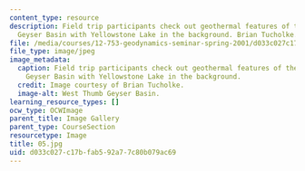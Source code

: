 ```yaml
---
content_type: resource
description: Field trip participants check out geothermal features of the West Thumb
  Geyser Basin with Yellowstone Lake in the background. Brian Tucholke.
file: /media/courses/12-753-geodynamics-seminar-spring-2001/d033c027c17bfab592a77c80b079ac69_05.jpg
file_type: image/jpeg
image_metadata:
  caption: Field trip participants check out geothermal features of the West Thumb
    Geyser Basin with Yellowstone Lake in the background.
  credit: Image courtesy of Brian Tucholke.
  image-alt: West Thumb Geyser Basin.
learning_resource_types: []
ocw_type: OCWImage
parent_title: Image Gallery
parent_type: CourseSection
resourcetype: Image
title: 05.jpg
uid: d033c027-c17b-fab5-92a7-7c80b079ac69
---
```

